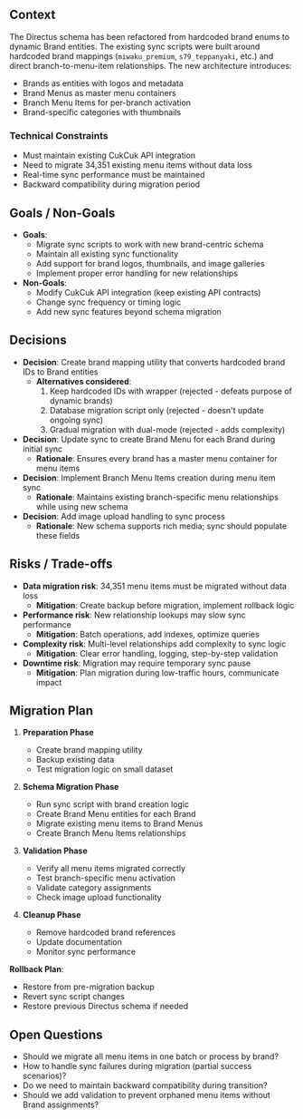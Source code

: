 ## Context
The Directus schema has been refactored from hardcoded brand enums to dynamic Brand entities. The existing sync scripts were built around hardcoded brand mappings (`miwaku_premium`, `s79_teppanyaki`, etc.) and direct branch-to-menu-item relationships. The new architecture introduces:
- Brands as entities with logos and metadata
- Brand Menus as master menu containers
- Branch Menu Items for per-branch activation
- Brand-specific categories with thumbnails

### Technical Constraints
- Must maintain existing CukCuk API integration
- Need to migrate 34,351 existing menu items without data loss
- Real-time sync performance must be maintained
- Backward compatibility during migration period

## Goals / Non-Goals
- **Goals**:
  - Migrate sync scripts to work with new brand-centric schema
  - Maintain all existing sync functionality
  - Add support for brand logos, thumbnails, and image galleries
  - Implement proper error handling for new relationships
- **Non-Goals**:
  - Modify CukCuk API integration (keep existing API contracts)
  - Change sync frequency or timing logic
  - Add new sync features beyond schema migration

## Decisions
- **Decision**: Create brand mapping utility that converts hardcoded brand IDs to Brand entities
  - **Alternatives considered**:
    1. Keep hardcoded IDs with wrapper (rejected - defeats purpose of dynamic brands)
    2. Database migration script only (rejected - doesn't update ongoing sync)
    3. Gradual migration with dual-mode (rejected - adds complexity)
- **Decision**: Update sync to create Brand Menu for each Brand during initial sync
  - **Rationale**: Ensures every brand has a master menu container for menu items
- **Decision**: Implement Branch Menu Items creation during menu item sync
  - **Rationale**: Maintains existing branch-specific menu relationships while using new schema
- **Decision**: Add image upload handling to sync process
  - **Rationale**: New schema supports rich media; sync should populate these fields

## Risks / Trade-offs
- **Data migration risk**: 34,351 menu items must be migrated without data loss
  - **Mitigation**: Create backup before migration, implement rollback logic
- **Performance risk**: New relationship lookups may slow sync performance
  - **Mitigation**: Batch operations, add indexes, optimize queries
- **Complexity risk**: Multi-level relationships add complexity to sync logic
  - **Mitigation**: Clear error handling, logging, step-by-step validation
- **Downtime risk**: Migration may require temporary sync pause
  - **Mitigation**: Plan migration during low-traffic hours, communicate impact

## Migration Plan
1. **Preparation Phase**
   - Create brand mapping utility
   - Backup existing data
   - Test migration logic on small dataset

2. **Schema Migration Phase**
   - Run sync script with brand creation logic
   - Create Brand Menu entities for each Brand
   - Migrate existing menu items to Brand Menus
   - Create Branch Menu Items relationships

3. **Validation Phase**
   - Verify all menu items migrated correctly
   - Test branch-specific menu activation
   - Validate category assignments
   - Check image upload functionality

4. **Cleanup Phase**
   - Remove hardcoded brand references
   - Update documentation
   - Monitor sync performance

**Rollback Plan**:
- Restore from pre-migration backup
- Revert sync script changes
- Restore previous Directus schema if needed

## Open Questions
- Should we migrate all menu items in one batch or process by brand?
- How to handle sync failures during migration (partial success scenarios)?
- Do we need to maintain backward compatibility during transition?
- Should we add validation to prevent orphaned menu items without Brand assignments?